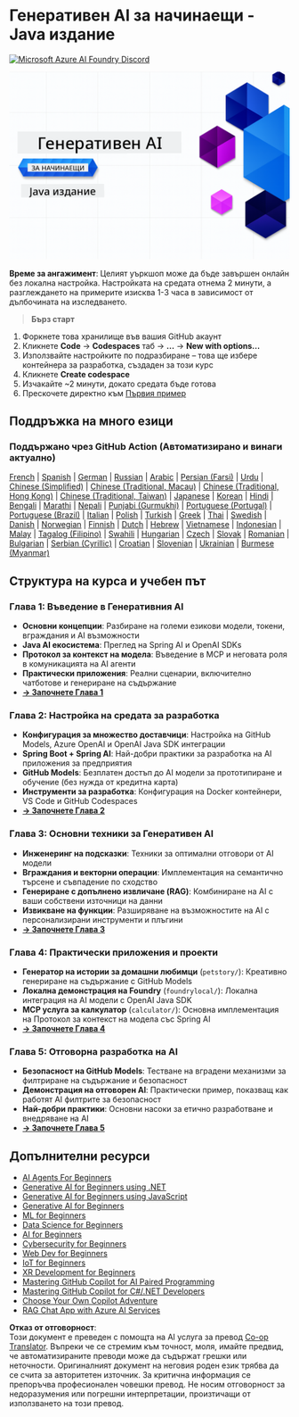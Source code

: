 <!--
CO_OP_TRANSLATOR_METADATA:
{
  "original_hash": "b4c05c53b67571aee42e9532404f2fb8",
  "translation_date": "2025-07-28T11:11:40+00:00",
  "source_file": "README.md",
  "language_code": "bg"
}
-->
# Генеративен AI за начинаещи - Java издание
[![Microsoft Azure AI Foundry Discord](https://dcbadge.limes.pink/api/server/ByRwuEEgH4)](https://discord.com/invite/ByRwuEEgH4)

![Generative AI for Beginners - Java Edition](../../translated_images/beg-genai-series.8b48be9951cc574c25f8a3accba949bfd03c2f008e2c613283a1b47316fbee68.bg.png)

**Време за ангажимент**: Целият уъркшоп може да бъде завършен онлайн без локална настройка. Настройката на средата отнема 2 минути, а разглеждането на примерите изисква 1-3 часа в зависимост от дълбочината на изследването.

> **Бърз старт**

1. Форкнете това хранилище във вашия GitHub акаунт
2. Кликнете **Code** → **Codespaces** таб → **...** → **New with options...**
3. Използвайте настройките по подразбиране – това ще избере контейнера за разработка, създаден за този курс
4. Кликнете **Create codespace**
5. Изчакайте ~2 минути, докато средата бъде готова
6. Прескочете директно към [Първия пример](./02-SetupDevEnvironment/README.md#step-2-create-a-github-personal-access-token)

## Поддръжка на много езици

### Поддържано чрез GitHub Action (Автоматизирано и винаги актуално)

[French](../fr/README.md) | [Spanish](../es/README.md) | [German](../de/README.md) | [Russian](../ru/README.md) | [Arabic](../ar/README.md) | [Persian (Farsi)](../fa/README.md) | [Urdu](../ur/README.md) | [Chinese (Simplified)](../zh/README.md) | [Chinese (Traditional, Macau)](../mo/README.md) | [Chinese (Traditional, Hong Kong)](../hk/README.md) | [Chinese (Traditional, Taiwan)](../tw/README.md) | [Japanese](../ja/README.md) | [Korean](../ko/README.md) | [Hindi](../hi/README.md) | [Bengali](../bn/README.md) | [Marathi](../mr/README.md) | [Nepali](../ne/README.md) | [Punjabi (Gurmukhi)](../pa/README.md) | [Portuguese (Portugal)](../pt/README.md) | [Portuguese (Brazil)](../br/README.md) | [Italian](../it/README.md) | [Polish](../pl/README.md) | [Turkish](../tr/README.md) | [Greek](../el/README.md) | [Thai](../th/README.md) | [Swedish](../sv/README.md) | [Danish](../da/README.md) | [Norwegian](../no/README.md) | [Finnish](../fi/README.md) | [Dutch](../nl/README.md) | [Hebrew](../he/README.md) | [Vietnamese](../vi/README.md) | [Indonesian](../id/README.md) | [Malay](../ms/README.md) | [Tagalog (Filipino)](../tl/README.md) | [Swahili](../sw/README.md) | [Hungarian](../hu/README.md) | [Czech](../cs/README.md) | [Slovak](../sk/README.md) | [Romanian](../ro/README.md) | [Bulgarian](./README.md) | [Serbian (Cyrillic)](../sr/README.md) | [Croatian](../hr/README.md) | [Slovenian](../sl/README.md) | [Ukrainian](../uk/README.md) | [Burmese (Myanmar)](../my/README.md)

## Структура на курса и учебен път

### **Глава 1: Въведение в Генеративния AI**
- **Основни концепции**: Разбиране на големи езикови модели, токени, вграждания и AI възможности
- **Java AI екосистема**: Преглед на Spring AI и OpenAI SDKs
- **Протокол за контекст на модела**: Въведение в MCP и неговата роля в комуникацията на AI агенти
- **Практически приложения**: Реални сценарии, включително чатботове и генериране на съдържание
- **[→ Започнете Глава 1](./01-IntroToGenAI/README.md)**

### **Глава 2: Настройка на средата за разработка**
- **Конфигурация за множество доставчици**: Настройка на GitHub Models, Azure OpenAI и OpenAI Java SDK интеграции
- **Spring Boot + Spring AI**: Най-добри практики за разработка на AI приложения за предприятия
- **GitHub Models**: Безплатен достъп до AI модели за прототипиране и обучение (без нужда от кредитна карта)
- **Инструменти за разработка**: Конфигурация на Docker контейнери, VS Code и GitHub Codespaces
- **[→ Започнете Глава 2](./02-SetupDevEnvironment/README.md)**

### **Глава 3: Основни техники за Генеративен AI**
- **Инженеринг на подсказки**: Техники за оптимални отговори от AI модели
- **Вграждания и векторни операции**: Имплементация на семантично търсене и съвпадение по сходство
- **Генериране с допълнено извличане (RAG)**: Комбиниране на AI с ваши собствени източници на данни
- **Извикване на функции**: Разширяване на възможностите на AI с персонализирани инструменти и плъгини
- **[→ Започнете Глава 3](./03-CoreGenerativeAITechniques/README.md)**

### **Глава 4: Практически приложения и проекти**
- **Генератор на истории за домашни любимци** (`petstory/`): Креативно генериране на съдържание с GitHub Models
- **Локална демонстрация на Foundry** (`foundrylocal/`): Локална интеграция на AI модели с OpenAI Java SDK
- **MCP услуга за калкулатор** (`calculator/`): Основна имплементация на Протокол за контекст на модела със Spring AI
- **[→ Започнете Глава 4](./04-PracticalSamples/README.md)**

### **Глава 5: Отговорна разработка на AI**
- **Безопасност на GitHub Models**: Тестване на вградени механизми за филтриране на съдържание и безопасност
- **Демонстрация на отговорен AI**: Практически пример, показващ как работят AI филтрите за безопасност
- **Най-добри практики**: Основни насоки за етично разработване и внедряване на AI
- **[→ Започнете Глава 5](./05-ResponsibleGenAI/README.md)**

## Допълнителни ресурси

- [AI Agents For Beginners](https://github.com/microsoft/ai-agents-for-beginners)
- [Generative AI for Beginners using .NET](https://github.com/microsoft/Generative-AI-for-beginners-dotnet)
- [Generative AI for Beginners using JavaScript](https://github.com/microsoft/generative-ai-with-javascript)
- [Generative AI for Beginners](https://github.com/microsoft/generative-ai-for-beginners)
- [ML for Beginners](https://aka.ms/ml-beginners)
- [Data Science for Beginners](https://aka.ms/datascience-beginners)
- [AI for Beginners](https://aka.ms/ai-beginners)
- [Cybersecurity for Beginners](https://github.com/microsoft/Security-101)
- [Web Dev for Beginners](https://aka.ms/webdev-beginners)
- [IoT for Beginners](https://aka.ms/iot-beginners)
- [XR Development for Beginners](https://github.com/microsoft/xr-development-for-beginners)
- [Mastering GitHub Copilot for AI Paired Programming](https://aka.ms/GitHubCopilotAI)
- [Mastering GitHub Copilot for C#/.NET Developers](https://github.com/microsoft/mastering-github-copilot-for-dotnet-csharp-developers)
- [Choose Your Own Copilot Adventure](https://github.com/microsoft/CopilotAdventures)
- [RAG Chat App with Azure AI Services](https://github.com/Azure-Samples/azure-search-openai-demo-java)

**Отказ от отговорност**:  
Този документ е преведен с помощта на AI услуга за превод [Co-op Translator](https://github.com/Azure/co-op-translator). Въпреки че се стремим към точност, моля, имайте предвид, че автоматизираните преводи може да съдържат грешки или неточности. Оригиналният документ на неговия роден език трябва да се счита за авторитетен източник. За критична информация се препоръчва професионален човешки превод. Не носим отговорност за недоразумения или погрешни интерпретации, произтичащи от използването на този превод.